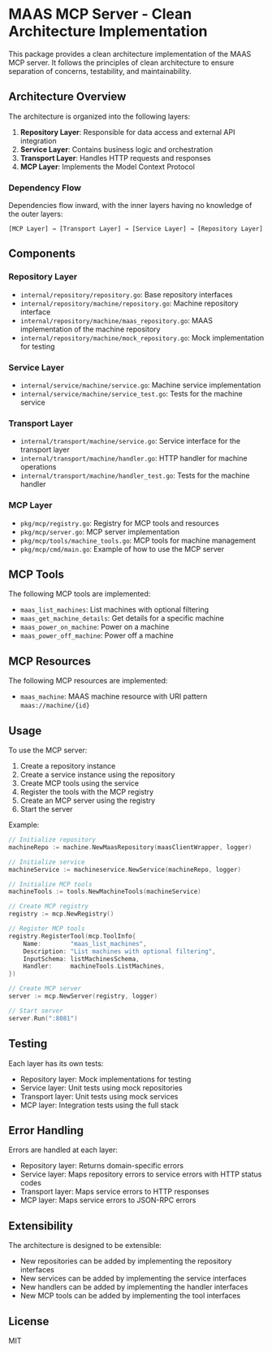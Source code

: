 # MAAS MCP Server - Clean Architecture Implementation

This package provides a clean architecture implementation of the MAAS MCP server. It follows the principles of clean architecture to ensure separation of concerns, testability, and maintainability.

## Architecture Overview

The architecture is organized into the following layers:

1. **Repository Layer**: Responsible for data access and external API integration
2. **Service Layer**: Contains business logic and orchestration
3. **Transport Layer**: Handles HTTP requests and responses
4. **MCP Layer**: Implements the Model Context Protocol

### Dependency Flow

Dependencies flow inward, with the inner layers having no knowledge of the outer layers:

```
[MCP Layer] → [Transport Layer] → [Service Layer] → [Repository Layer]
```

## Components

### Repository Layer

- `internal/repository/repository.go`: Base repository interfaces
- `internal/repository/machine/repository.go`: Machine repository interface
- `internal/repository/machine/maas_repository.go`: MAAS implementation of the machine repository
- `internal/repository/machine/mock_repository.go`: Mock implementation for testing

### Service Layer

- `internal/service/machine/service.go`: Machine service implementation
- `internal/service/machine/service_test.go`: Tests for the machine service

### Transport Layer

- `internal/transport/machine/service.go`: Service interface for the transport layer
- `internal/transport/machine/handler.go`: HTTP handler for machine operations
- `internal/transport/machine/handler_test.go`: Tests for the machine handler

### MCP Layer

- `pkg/mcp/registry.go`: Registry for MCP tools and resources
- `pkg/mcp/server.go`: MCP server implementation
- `pkg/mcp/tools/machine_tools.go`: MCP tools for machine management
- `pkg/mcp/cmd/main.go`: Example of how to use the MCP server

## MCP Tools

The following MCP tools are implemented:

- `maas_list_machines`: List machines with optional filtering
- `maas_get_machine_details`: Get details for a specific machine
- `maas_power_on_machine`: Power on a machine
- `maas_power_off_machine`: Power off a machine

## MCP Resources

The following MCP resources are implemented:

- `maas_machine`: MAAS machine resource with URI pattern `maas://machine/{id}`

## Usage

To use the MCP server:

1. Create a repository instance
2. Create a service instance using the repository
3. Create MCP tools using the service
4. Register the tools with the MCP registry
5. Create an MCP server using the registry
6. Start the server

Example:

```go
// Initialize repository
machineRepo := machine.NewMaasRepository(maasClientWrapper, logger)

// Initialize service
machineService := machineservice.NewService(machineRepo, logger)

// Initialize MCP tools
machineTools := tools.NewMachineTools(machineService)

// Create MCP registry
registry := mcp.NewRegistry()

// Register MCP tools
registry.RegisterTool(mcp.ToolInfo{
    Name:        "maas_list_machines",
    Description: "List machines with optional filtering",
    InputSchema: listMachinesSchema,
    Handler:     machineTools.ListMachines,
})

// Create MCP server
server := mcp.NewServer(registry, logger)

// Start server
server.Run(":8081")
```

## Testing

Each layer has its own tests:

- Repository layer: Mock implementations for testing
- Service layer: Unit tests using mock repositories
- Transport layer: Unit tests using mock services
- MCP layer: Integration tests using the full stack

## Error Handling

Errors are handled at each layer:

- Repository layer: Returns domain-specific errors
- Service layer: Maps repository errors to service errors with HTTP status codes
- Transport layer: Maps service errors to HTTP responses
- MCP layer: Maps service errors to JSON-RPC errors

## Extensibility

The architecture is designed to be extensible:

- New repositories can be added by implementing the repository interfaces
- New services can be added by implementing the service interfaces
- New handlers can be added by implementing the handler interfaces
- New MCP tools can be added by implementing the tool interfaces

## License

MIT